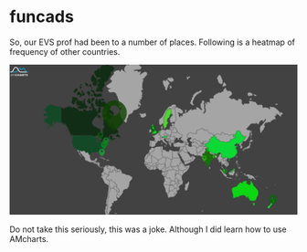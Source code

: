 # funcads

So, our EVS prof had been to a number of places. Following is a heatmap of frequency of other countries.

![](screenshot.png)

Do not take this seriously, this was a joke. Although I did learn how to use AMcharts.
